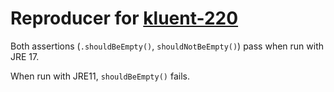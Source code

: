 # Reproducer for [kluent-220](https://github.com/MarkusAmshove/Kluent/issues/220)

Both assertions (`.shouldBeEmpty()`, `shouldNotBeEmpty()`) pass when run with JRE 17.

When run with JRE11, `shouldBeEmpty()` fails.
